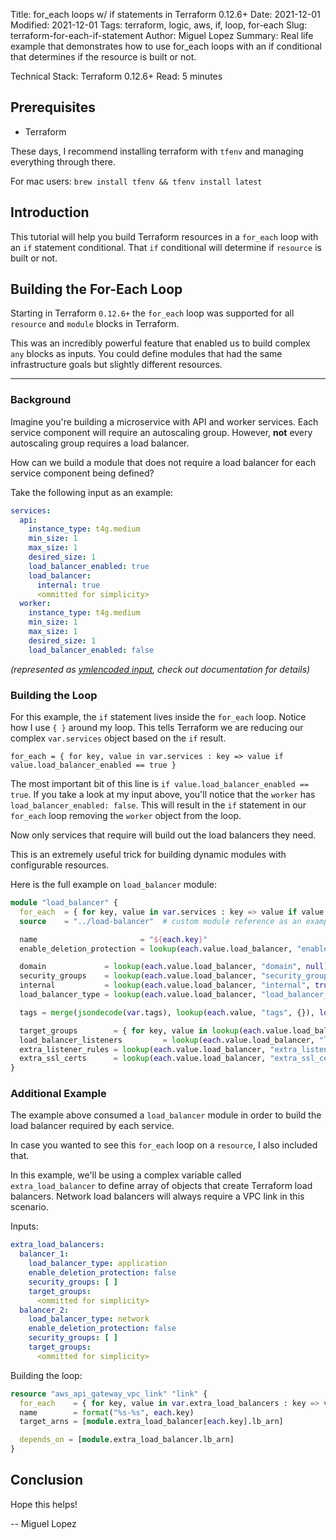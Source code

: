 Title: for_each loops w/ if statements in Terraform 0.12.6+
Date: 2021-12-01
Modified: 2021-12-01
Tags: terraform, logic, aws, if, loop, for-each
Slug: terraform-for-each-if-statement
Author: Miguel Lopez
Summary: Real life example that demonstrates how to use for_each loops with an if conditional that determines if the resource is built or not. 

Technical Stack: Terraform 0.12.6+
Read: 5 minutes

## **Prerequisites**

- Terraform

These days, I recommend installing terraform with `tfenv` and managing everything through there.

For mac users: `brew install tfenv && tfenv install latest`

## **Introduction**

This tutorial will help you build Terraform resources in a `for_each` loop with an `if` statement conditional. That `if` conditional will determine if `resource` 
is built or not.

## **Building the For-Each Loop**

Starting in Terraform `0.12.6+` the `for_each` loop was supported for all `resource` and `module` blocks in Terraform.

This was an incredibly powerful feature that enabled us to build complex `any` blocks as inputs. You could define modules
that had the same infrastructure goals but slightly different resources. 

--- 
### Background

Imagine you're building a microservice with API and worker services. Each service component will require an autoscaling group. 
However, **not** every autoscaling group requires a load balancer. 

How can we build a module that does not require a load balancer for each service component being defined?

Take the following input as an example:
```yml
services:
  api:
    instance_type: t4g.medium
    min_size: 1
    max_size: 1
    desired_size: 1
    load_balancer_enabled: true
    load_balancer:
      internal: true
      <ommitted for simplicity>
  worker:
    instance_type: t4g.medium
    min_size: 1
    max_size: 1
    desired_size: 1
    load_balancer_enabled: false
```
_(represented as [ymlencoded input](https://www.terraform.io/language/functions/yamldecode), check out documentation for details)_

### Building the Loop

For this example, the `if` statement lives inside the `for_each` loop. Notice how I use `{ }` around my loop. This tells 
Terraform we are reducing our complex `var.services` object based on the `if` result.

`for_each = { for key, value in var.services : key => value if value.load_balancer_enabled == true }`

The most important bit of this line is `if value.load_balancer_enabled == true`. If you take a look at my input above, 
you'll notice that the `worker` has `load_balancer_enabled: false`. This will result in the `if` statement in our `for_each`
loop removing the `worker` object from the loop. 

Now only services that require will build out the load balancers they need. 

This is an extremely useful trick for building dynamic modules with configurable resources.

Here is the full example on `load_balancer` module:
```terraform
module "load_balancer" {
  for_each  = { for key, value in var.services : key => value if value.load_balancer_enabled == true }
  source    = "../load-balancer"  # custom module reference as an example

  name                       = "${each.key}"
  enable_deletion_protection = lookup(each.value.load_balancer, "enable_deletion_protection", true)

  domain             = lookup(each.value.load_balancer, "domain", null)
  security_groups    = lookup(each.value.load_balancer, "security_groups", [])
  internal           = lookup(each.value.load_balancer, "internal", true)
  load_balancer_type = lookup(each.value.load_balancer, "load_balancer_type", "application")

  tags = merge(jsondecode(var.tags), lookup(each.value, "tags", {}), local.common_tags)

  target_groups        = { for key, value in lookup(each.value.load_balancer, "target_groups", {}) : key => merge(value, { target_group_name = format("%s-%s-%s", each.key, key, var.color) }) }
  load_balancer_listeners         = lookup(each.value.load_balancer, "listeners", {})
  extra_listener_rules = lookup(each.value.load_balancer, "extra_listener_rules", {})
  extra_ssl_certs      = lookup(each.value.load_balancer, "extra_ssl_certs", {})
}
```

### Additional Example

The example above consumed a `load_balancer` module in order to build the load balancer required by each service. 

In case you wanted to see this `for_each` loop on a `resource`, I also included that. 

In this example, we'll be using a complex variable called `extra_load_balancer` to define array of objects that create 
Terraform load balancers. Network load balancers will always require a VPC link in this scenario. 

Inputs: 
```yml
extra_load_balancers:
  balancer_1:
    load_balancer_type: application
    enable_deletion_protection: false
    security_groups: [ ]
    target_groups:
      <ommitted for simplicity>
  balancer_2:
    load_balancer_type: network
    enable_deletion_protection: false
    security_groups: [ ]
    target_groups:
      <ommitted for simplicity>
```

Building the loop:
```terraform
resource "aws_api_gateway_vpc_link" "link" {
  for_each    = { for key, value in var.extra_load_balancers : key => value if lookup(value, "load_balancer_type", "application") == "network" }
  name        = format("%s-%s", each.key)
  target_arns = [module.extra_load_balancer[each.key].lb_arn]

  depends_on = [module.extra_load_balancer.lb_arn]
}
```

## **Conclusion**

Hope this helps!

-- Miguel Lopez